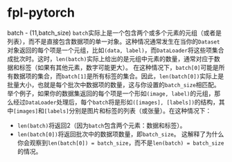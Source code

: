 # fpl-pytorch

batch - (11,batch_size)
`batch`实际上是一个包含两个或多个元素的元组（或者是列表），而不是直接包含数据项的单一对象。这种情况通常发生在当你的`Dataset`对象返回的每个项是一个元组，比如`(data, label)`，而`DataLoader`将这些项集合成批次时。这时，`len(batch)`实际上给出的是元组中元素的数量，通常对应于数据和标签（如果有其他元素，数字可能更大）。
在这种情况下，`batch[0]`可能是所有数据项的集合，而`batch[1]`是所有标签的集合。因此，`len(batch[0])`实际上是批量大小，也就是每个批次中数据项的数量，这与你设置的`batch_size`相匹配。
举个例子，如果你的数据集返回的每个项是一个形如`(image, label)`的元组，那么经过`DataLoader`处理后，每个`batch`将是形如`([images], [labels])`的结构，其中`[images]`和`[labels]`分别是图片和标签的列表（或张量）。在这种情况下：
- `len(batch)`将返回2（因为`batch`包含两个元素：数据和标签）。
- `len(batch[0])`将返回批次中的数据项数量，即`batch_size`。
这解释了为什么你会观察到`len(batch[0]) = batch_size`，而不是`len(batch) = batch_size`的情况。
